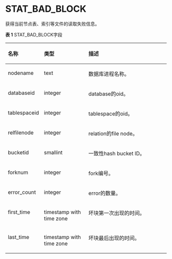 # STAT\_BAD\_BLOCK<a name="ZH-CN_TOPIC_0289900375"></a>

获得当前节点表、索引等文件的读取失败信息。

**表 1**  STAT\_BAD\_BLOCK字段

<a name="zh-cn_topic_0283136921_zh-cn_topic_0237122612_table131262044171211"></a>
<table><thead align="left"><tr id="zh-cn_topic_0283136921_zh-cn_topic_0237122612_row1921714417121"><th class="cellrowborder" valign="top" width="17.27%" id="mcps1.2.4.1.1"><p id="zh-cn_topic_0283136921_zh-cn_topic_0237122612_p721704451214"><a name="zh-cn_topic_0283136921_zh-cn_topic_0237122612_p721704451214"></a><a name="zh-cn_topic_0283136921_zh-cn_topic_0237122612_p721704451214"></a><strong id="zh-cn_topic_0283136921_zh-cn_topic_0237122612_b1721764414127"><a name="zh-cn_topic_0283136921_zh-cn_topic_0237122612_b1721764414127"></a><a name="zh-cn_topic_0283136921_zh-cn_topic_0237122612_b1721764414127"></a>名称</strong></p>
</th>
<th class="cellrowborder" valign="top" width="28.73%" id="mcps1.2.4.1.2"><p id="zh-cn_topic_0283136921_zh-cn_topic_0237122612_p32171244141215"><a name="zh-cn_topic_0283136921_zh-cn_topic_0237122612_p32171244141215"></a><a name="zh-cn_topic_0283136921_zh-cn_topic_0237122612_p32171244141215"></a><strong id="zh-cn_topic_0283136921_zh-cn_topic_0237122612_b4217174419123"><a name="zh-cn_topic_0283136921_zh-cn_topic_0237122612_b4217174419123"></a><a name="zh-cn_topic_0283136921_zh-cn_topic_0237122612_b4217174419123"></a>类型</strong></p>
</th>
<th class="cellrowborder" valign="top" width="54%" id="mcps1.2.4.1.3"><p id="zh-cn_topic_0283136921_zh-cn_topic_0237122612_p16217174411122"><a name="zh-cn_topic_0283136921_zh-cn_topic_0237122612_p16217174411122"></a><a name="zh-cn_topic_0283136921_zh-cn_topic_0237122612_p16217174411122"></a><strong id="zh-cn_topic_0283136921_zh-cn_topic_0237122612_b1721714441220"><a name="zh-cn_topic_0283136921_zh-cn_topic_0237122612_b1721714441220"></a><a name="zh-cn_topic_0283136921_zh-cn_topic_0237122612_b1721714441220"></a>描述</strong></p>
</th>
</tr>
</thead>
<tbody><tr id="zh-cn_topic_0283136921_zh-cn_topic_0237122612_row7217194441210"><td class="cellrowborder" valign="top" width="17.27%" headers="mcps1.2.4.1.1 "><p id="zh-cn_topic_0283136921_zh-cn_topic_0237122612_p1621794491211"><a name="zh-cn_topic_0283136921_zh-cn_topic_0237122612_p1621794491211"></a><a name="zh-cn_topic_0283136921_zh-cn_topic_0237122612_p1621794491211"></a>nodename</p>
</td>
<td class="cellrowborder" valign="top" width="28.73%" headers="mcps1.2.4.1.2 "><p id="zh-cn_topic_0283136921_zh-cn_topic_0237122612_p2218174401218"><a name="zh-cn_topic_0283136921_zh-cn_topic_0237122612_p2218174401218"></a><a name="zh-cn_topic_0283136921_zh-cn_topic_0237122612_p2218174401218"></a>text</p>
</td>
<td class="cellrowborder" valign="top" width="54%" headers="mcps1.2.4.1.3 "><p id="zh-cn_topic_0283136921_zh-cn_topic_0237122612_p1218844161218"><a name="zh-cn_topic_0283136921_zh-cn_topic_0237122612_p1218844161218"></a><a name="zh-cn_topic_0283136921_zh-cn_topic_0237122612_p1218844161218"></a>数据库进程名称。</p>
</td>
</tr>
<tr id="zh-cn_topic_0283136921_zh-cn_topic_0237122612_row621854451212"><td class="cellrowborder" valign="top" width="17.27%" headers="mcps1.2.4.1.1 "><p id="zh-cn_topic_0283136921_zh-cn_topic_0237122612_p4218184471216"><a name="zh-cn_topic_0283136921_zh-cn_topic_0237122612_p4218184471216"></a><a name="zh-cn_topic_0283136921_zh-cn_topic_0237122612_p4218184471216"></a>databaseid</p>
</td>
<td class="cellrowborder" valign="top" width="28.73%" headers="mcps1.2.4.1.2 "><p id="zh-cn_topic_0283136921_zh-cn_topic_0237122612_p1218194419121"><a name="zh-cn_topic_0283136921_zh-cn_topic_0237122612_p1218194419121"></a><a name="zh-cn_topic_0283136921_zh-cn_topic_0237122612_p1218194419121"></a>integer</p>
</td>
<td class="cellrowborder" valign="top" width="54%" headers="mcps1.2.4.1.3 "><p id="zh-cn_topic_0283136921_zh-cn_topic_0237122612_p142181044161213"><a name="zh-cn_topic_0283136921_zh-cn_topic_0237122612_p142181044161213"></a><a name="zh-cn_topic_0283136921_zh-cn_topic_0237122612_p142181044161213"></a>database的oid。</p>
</td>
</tr>
<tr id="zh-cn_topic_0283136921_zh-cn_topic_0237122612_row1321874417126"><td class="cellrowborder" valign="top" width="17.27%" headers="mcps1.2.4.1.1 "><p id="zh-cn_topic_0283136921_zh-cn_topic_0237122612_p4218154414124"><a name="zh-cn_topic_0283136921_zh-cn_topic_0237122612_p4218154414124"></a><a name="zh-cn_topic_0283136921_zh-cn_topic_0237122612_p4218154414124"></a>tablespaceid</p>
</td>
<td class="cellrowborder" valign="top" width="28.73%" headers="mcps1.2.4.1.2 "><p id="zh-cn_topic_0283136921_zh-cn_topic_0237122612_p6218174411215"><a name="zh-cn_topic_0283136921_zh-cn_topic_0237122612_p6218174411215"></a><a name="zh-cn_topic_0283136921_zh-cn_topic_0237122612_p6218174411215"></a>integer</p>
</td>
<td class="cellrowborder" valign="top" width="54%" headers="mcps1.2.4.1.3 "><p id="zh-cn_topic_0283136921_zh-cn_topic_0237122612_p10218184415129"><a name="zh-cn_topic_0283136921_zh-cn_topic_0237122612_p10218184415129"></a><a name="zh-cn_topic_0283136921_zh-cn_topic_0237122612_p10218184415129"></a>tablespace的oid。</p>
</td>
</tr>
<tr id="zh-cn_topic_0283136921_zh-cn_topic_0237122612_row82181944131218"><td class="cellrowborder" valign="top" width="17.27%" headers="mcps1.2.4.1.1 "><p id="zh-cn_topic_0283136921_zh-cn_topic_0237122612_p12219124414121"><a name="zh-cn_topic_0283136921_zh-cn_topic_0237122612_p12219124414121"></a><a name="zh-cn_topic_0283136921_zh-cn_topic_0237122612_p12219124414121"></a>relfilenode</p>
</td>
<td class="cellrowborder" valign="top" width="28.73%" headers="mcps1.2.4.1.2 "><p id="zh-cn_topic_0283136921_zh-cn_topic_0237122612_p142191644161214"><a name="zh-cn_topic_0283136921_zh-cn_topic_0237122612_p142191644161214"></a><a name="zh-cn_topic_0283136921_zh-cn_topic_0237122612_p142191644161214"></a>integer</p>
</td>
<td class="cellrowborder" valign="top" width="54%" headers="mcps1.2.4.1.3 "><p id="zh-cn_topic_0283136921_zh-cn_topic_0237122612_p14219134418120"><a name="zh-cn_topic_0283136921_zh-cn_topic_0237122612_p14219134418120"></a><a name="zh-cn_topic_0283136921_zh-cn_topic_0237122612_p14219134418120"></a>relation的file node。</p>
</td>
</tr>
<tr id="zh-cn_topic_0283136921_row313210192173"><td class="cellrowborder" valign="top" width="17.27%" headers="mcps1.2.4.1.1 "><p id="zh-cn_topic_0283136921_zh-cn_topic_0237122443_p18806205716524"><a name="zh-cn_topic_0283136921_zh-cn_topic_0237122443_p18806205716524"></a><a name="zh-cn_topic_0283136921_zh-cn_topic_0237122443_p18806205716524"></a>bucketid</p>
</td>
<td class="cellrowborder" valign="top" width="28.73%" headers="mcps1.2.4.1.2 "><p id="zh-cn_topic_0283136921_zh-cn_topic_0237122443_p6806957115211"><a name="zh-cn_topic_0283136921_zh-cn_topic_0237122443_p6806957115211"></a><a name="zh-cn_topic_0283136921_zh-cn_topic_0237122443_p6806957115211"></a>smallint</p>
</td>
<td class="cellrowborder" valign="top" width="54%" headers="mcps1.2.4.1.3 "><p id="zh-cn_topic_0283136921_zh-cn_topic_0237122443_p1180655775215"><a name="zh-cn_topic_0283136921_zh-cn_topic_0237122443_p1180655775215"></a><a name="zh-cn_topic_0283136921_zh-cn_topic_0237122443_p1180655775215"></a>一致性hash bucket ID。</p>
</td>
</tr>
<tr id="zh-cn_topic_0283136921_zh-cn_topic_0237122612_row1521954416128"><td class="cellrowborder" valign="top" width="17.27%" headers="mcps1.2.4.1.1 "><p id="zh-cn_topic_0283136921_zh-cn_topic_0237122612_p92191445121"><a name="zh-cn_topic_0283136921_zh-cn_topic_0237122612_p92191445121"></a><a name="zh-cn_topic_0283136921_zh-cn_topic_0237122612_p92191445121"></a>forknum</p>
</td>
<td class="cellrowborder" valign="top" width="28.73%" headers="mcps1.2.4.1.2 "><p id="zh-cn_topic_0283136921_zh-cn_topic_0237122612_p4219114419122"><a name="zh-cn_topic_0283136921_zh-cn_topic_0237122612_p4219114419122"></a><a name="zh-cn_topic_0283136921_zh-cn_topic_0237122612_p4219114419122"></a>integer</p>
</td>
<td class="cellrowborder" valign="top" width="54%" headers="mcps1.2.4.1.3 "><p id="zh-cn_topic_0283136921_zh-cn_topic_0237122612_p52190447127"><a name="zh-cn_topic_0283136921_zh-cn_topic_0237122612_p52190447127"></a><a name="zh-cn_topic_0283136921_zh-cn_topic_0237122612_p52190447127"></a>fork编号。</p>
</td>
</tr>
<tr id="zh-cn_topic_0283136921_zh-cn_topic_0237122612_row132191544121217"><td class="cellrowborder" valign="top" width="17.27%" headers="mcps1.2.4.1.1 "><p id="zh-cn_topic_0283136921_zh-cn_topic_0237122612_p19219144171211"><a name="zh-cn_topic_0283136921_zh-cn_topic_0237122612_p19219144171211"></a><a name="zh-cn_topic_0283136921_zh-cn_topic_0237122612_p19219144171211"></a>error_count</p>
</td>
<td class="cellrowborder" valign="top" width="28.73%" headers="mcps1.2.4.1.2 "><p id="zh-cn_topic_0283136921_zh-cn_topic_0237122612_p4219644101210"><a name="zh-cn_topic_0283136921_zh-cn_topic_0237122612_p4219644101210"></a><a name="zh-cn_topic_0283136921_zh-cn_topic_0237122612_p4219644101210"></a>integer</p>
</td>
<td class="cellrowborder" valign="top" width="54%" headers="mcps1.2.4.1.3 "><p id="zh-cn_topic_0283136921_zh-cn_topic_0237122612_p1921974418129"><a name="zh-cn_topic_0283136921_zh-cn_topic_0237122612_p1921974418129"></a><a name="zh-cn_topic_0283136921_zh-cn_topic_0237122612_p1921974418129"></a>error的数量。</p>
</td>
</tr>
<tr id="zh-cn_topic_0283136921_zh-cn_topic_0237122612_row7220124416126"><td class="cellrowborder" valign="top" width="17.27%" headers="mcps1.2.4.1.1 "><p id="zh-cn_topic_0283136921_zh-cn_topic_0237122612_p12220244151214"><a name="zh-cn_topic_0283136921_zh-cn_topic_0237122612_p12220244151214"></a><a name="zh-cn_topic_0283136921_zh-cn_topic_0237122612_p12220244151214"></a>first_time</p>
</td>
<td class="cellrowborder" valign="top" width="28.73%" headers="mcps1.2.4.1.2 "><p id="zh-cn_topic_0283136921_zh-cn_topic_0237122612_p122020448123"><a name="zh-cn_topic_0283136921_zh-cn_topic_0237122612_p122020448123"></a><a name="zh-cn_topic_0283136921_zh-cn_topic_0237122612_p122020448123"></a>timestamp with time zone</p>
</td>
<td class="cellrowborder" valign="top" width="54%" headers="mcps1.2.4.1.3 "><p id="zh-cn_topic_0283136921_zh-cn_topic_0237122612_p13220154419129"><a name="zh-cn_topic_0283136921_zh-cn_topic_0237122612_p13220154419129"></a><a name="zh-cn_topic_0283136921_zh-cn_topic_0237122612_p13220154419129"></a>坏块第一次出现的时间。</p>
</td>
</tr>
<tr id="zh-cn_topic_0283136921_zh-cn_topic_0237122612_row14220144431213"><td class="cellrowborder" valign="top" width="17.27%" headers="mcps1.2.4.1.1 "><p id="zh-cn_topic_0283136921_zh-cn_topic_0237122612_p13220114451211"><a name="zh-cn_topic_0283136921_zh-cn_topic_0237122612_p13220114451211"></a><a name="zh-cn_topic_0283136921_zh-cn_topic_0237122612_p13220114451211"></a>last_time</p>
</td>
<td class="cellrowborder" valign="top" width="28.73%" headers="mcps1.2.4.1.2 "><p id="zh-cn_topic_0283136921_zh-cn_topic_0237122612_p322014441216"><a name="zh-cn_topic_0283136921_zh-cn_topic_0237122612_p322014441216"></a><a name="zh-cn_topic_0283136921_zh-cn_topic_0237122612_p322014441216"></a>timestamp with time zone</p>
</td>
<td class="cellrowborder" valign="top" width="54%" headers="mcps1.2.4.1.3 "><p id="zh-cn_topic_0283136921_zh-cn_topic_0237122612_p722064420123"><a name="zh-cn_topic_0283136921_zh-cn_topic_0237122612_p722064420123"></a><a name="zh-cn_topic_0283136921_zh-cn_topic_0237122612_p722064420123"></a>坏块最后出现的时间。</p>
</td>
</tr>
</tbody>
</table>

